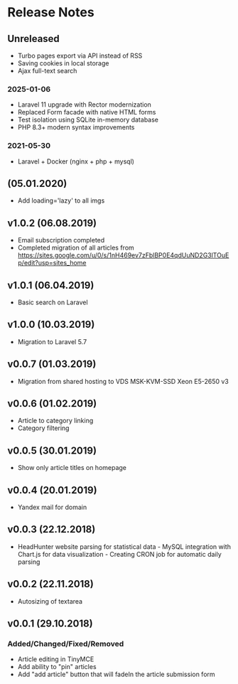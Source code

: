 # Release Notes

## Unreleased

- Turbo pages export via API instead of RSS
- Saving cookies in local storage
- Ajax full-text search

### 2025-01-06

- Laravel 11 upgrade with Rector modernization
- Replaced Form facade with native HTML forms
- Test isolation using SQLite in-memory database
- PHP 8.3+ modern syntax improvements

### 2021-05-30

- Laravel + Docker (nginx + php + mysql)

## (05.01.2020)

- Add loading='lazy' to all imgs

## v1.0.2 (06.08.2019)

- Email subscription completed
- Completed migration of all articles
  from https://sites.google.com/u/0/s/1nH469ev7zFblBP0E4qdUuND2G3lTOuEp/edit?usp=sites_home

## v1.0.1 (06.04.2019)

- Basic search on Laravel

## v1.0.0 (10.03.2019)

- Migration to Laravel 5.7

## v0.0.7 (01.03.2019)

- Migration from shared hosting to VDS MSK-KVM-SSD Xeon E5-2650 v3

## v0.0.6 (01.02.2019)

- Article to category linking
- Category filtering

## v0.0.5 (30.01.2019)

- Show only article titles on homepage

## v0.0.4 (20.01.2019)

- Yandex mail for domain

## v0.0.3 (22.12.2018)

- HeadHunter website parsing for statistical data - MySQL integration with Chart.js for data visualization - Creating
  CRON job for automatic daily parsing

## v0.0.2 (22.11.2018)

- Autosizing of textarea

## v0.0.1 (29.10.2018)
### Added/Changed/Fixed/Removed

- Article editing in TinyMCE
- Add ability to "pin" articles
- Add "add article" button that will fadeIn the article submission form
